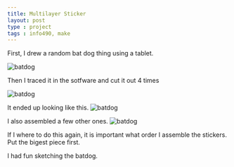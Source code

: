 ```yaml
---
title: Multilayer Sticker
layout: post
type : project
tags : info490, make
---
```



First, I drew a random bat dog thing using a tablet.

![batdog](https://lh3.googleusercontent.com/Vok15p7yqVk5QrwrzZXrKfBS6Dpw-mv70hP7Tp1fh1sP_KYfGDuJx8FKFfek4VMU93Ybwv-l2UfwLnEARxO73b6rosOPUCFwmmZicJnstdXg7-HcP_4j0uZOhcmSrhgHHzTBCoDc8tKBqwi7ogbbRMxmveq9qN-XZOLOO62P3UdvChBRDcnLVTl-XBq3Elvkln8Ahtukbp_uUoPameCMkAnpDGYZxVvtu4-0BLejF4H6X14rya8bvytS8I9tooe5rI_q-4yNJCDAuN1jPhkl9KEoreIs47OT5UpKmBVPRFCxUrJDhzXhT4p3GVHSANVHU51Tm78tgx0gZmDiJSPyLpV5dw7CAYEOUrAwMFdD3heOYGkolbbyIM-ahWKzko-wf1-IglEF99BZjoRk9Ja52sqBvVuPzhA0lny5HsPP7Mi6FaABo4dpPNO8ib_j5oswPEbvX1zZZVkRXRLPb0zwhu1hY043Wo7ahuRyIqizlU-y78UuNH257BnKvrESu97cCkUZqBiuWtR6Gwuap__asHO5q_v2jx7S8s3ne1FOJkuoKmhNRgo8feBd3CwrQwuwhpJfZRX1BzLRT5JekmDFxJm8g3hh5h4J28Ai4JeaQvs9e-nqYej0PnyIpw1foxqxEQYPNZFj0q_tEetAQcPXdrBp8WBxj6-w=w768-h800-no)

Then I traced it in the sotfware and cut it out 4 times

![batdog](https://lh3.googleusercontent.com/DMnCq6MH5SfaI54ayFIMiFkvOBxYjF1oVP2GsKqcQ8If1pTOsXTzP29j0dMfU4HmrC6ghX3zSV1hmjVpzVbycgi7bx8aYcuLhtEHFhijGx4lPD632The8x6dMdKSBNcMfsHMYPnSH9rPqTj-co3gkUwFea03vtZ8XQ-g4_qkDclj5xvPM5KVA-2np8aXSucvcVaOoz8CqjYOzFlWkfbB40Ur_F9n_bWle9jjsBvpa3F97-OsczwOhMsv3J_LgHDuY_UmrwHhTKoug5_9_q8bWxRwwP4eOmP3R27tKeMCbv0AqS47iRuGVb27pQZ_f4mrCshz6eduYRETfEcIx7GMisF56IWXk5bsffA2uCSPXrj7zoFtyRoTLqwd23VgXgJeiC4Q1gs-3aQNrDNZa4kcA9E0tIjyViUI8K6BU2ddnW2DfV0ptg-aWJnnig_qNhHPPvfiRZJZe8sOjjAA378Rq_L9AW6XvqnZsHN6dZrVuzjT1psvfRFhzW2dOXnftMlIHpWmwLBSNyoGRIju0DfSSwxj82DQ-_NDMY_4DxKbAF4DgHnHm0_IWV3lOOw5c6iPzcIEFi1Zv7Eo40ax3mfM0Ttg3sVl11BaQ1QfWtTxT4NoChf7t9apZmAyr6kG1gRlq0ymR9z58WFtTCz4vg0Xj-eObB6gMVUU=w711-h947-no)

It ended up looking like this.
![batdog](https://lh3.googleusercontent.com/VV6xed1oJ5Ug4wN24N1JavkqLdHHiVeU1_vUso6g2V3zJz_YSwQfJkDCwiBjfYapDKp0ODXr0gYLrcl1No5hPXk6xP90hyIbP7u156QoHpriiZ1mFNnZOz09_NBJAAkQIusQlsXeNF4sZmVpJvFp5HXSLBXszdjtkgLNMzwIuNOD3yoIyWH5TkPf9QOmTNTYxIGNZDOaU48d2HOnrUn65qDYo9BQNJZmVpkwOH7jiONKWtypjD4zJBzwHYEJEvDwpgClWYpJ2yyd-ba_u3f-EvjbI-NAyu6cieATx8hGXvM2dMvOfU86V0fnYcl5NGeh-oWxdSjSlHwZKrAWe4bAmq3EbvMPHh4bdb9zMcKqj8xnIF3K95oc_LBGX0OBD_gD2m2CcW3ld_nN1wuW3iVcS8uGuwxzG5EQEtxHRwysyLh6O6IWijW1L_4pzs2zptU4nnCNSjYH8C2B43cm9MFoTNgT-6W8zRkgcF5LDBQg_du_zKvWT-TQ7WilAHyBoIDFDcsgiBxSYZ0Blh-8qu0s2xigt1D3E4ee48oPvTzJIAmy8lNCZa7Iai_abvzW77zms9FbQly-Qu3sv0IjuRAcGYYn-SpgCWL_tL4uqXGnbr3cs-9t5ad97kDA6MKXWOkmGuQvKVO_f_6nWlWGKQsvGNV9KfagC7q1=w711-h947-no)

I also assembled a few other ones.
![batdog](https://lh3.googleusercontent.com/pE4WWnoF9wrvOdeddTBoFJACyh9n5InZosVfuvpi7gACf6M-7NTpYCpdtE0z3deGn3S-HvcBv6sdrZt4I7PCJcDKNxmbHgDpkG5DEDyyemkVBdjTlJU9tEqAsoSuOvGIsBSHmFfN5-GUgyzl1xuYKsvs-ZIFHtTNxKJi4jgARWR3rUQ4xbZyrAz0BPRqLoc8qjXpRQx2p9eXSnXJNQQfpaR_q5lrcoYBX32WS58uj4ROZs5YFhGpQLwJLYZfCA2yAu4-WShHSSckASQ8PmR1UHticKcu248eUQ-oeYyAoN_oo7c1gxhREMkOzNluN5-1NMevtpRmN1QlYcwkFimWVxGPkeU6GfhhKu1OTgwOntEaTVisJGdgAvzZKlt59jBeCFW4Y8jBXKfiPNVa0U19c_C0xcfrnQl9_VYvihuDuZDStdFX9QNjWYTMGt2KMo-VYXqYd5lF8aXaVntoolp3IONymLtwQrL1WwnD9t5AMxq0tKNgCfnlqEQ3avjhsn4euofXTcT-1evNyvkCJ1VurCAitS3FmxMnvvt3IQBd5YkYofVwPljIDG5zzvvbWVgcPPlQDgXK2JVZIDbdyPUCIzEBbOtcagKXwJaAevubcRaGxaUcx2_U__7m_hbSE6uyhRlI1uW6zMCC4z1CYQSV5nbDVcIWFpcs=w711-h947-no)

If I where to do this again, it is important what order I assemble the stickers. Put the bigest piece first.

I had fun sketching the batdog.
